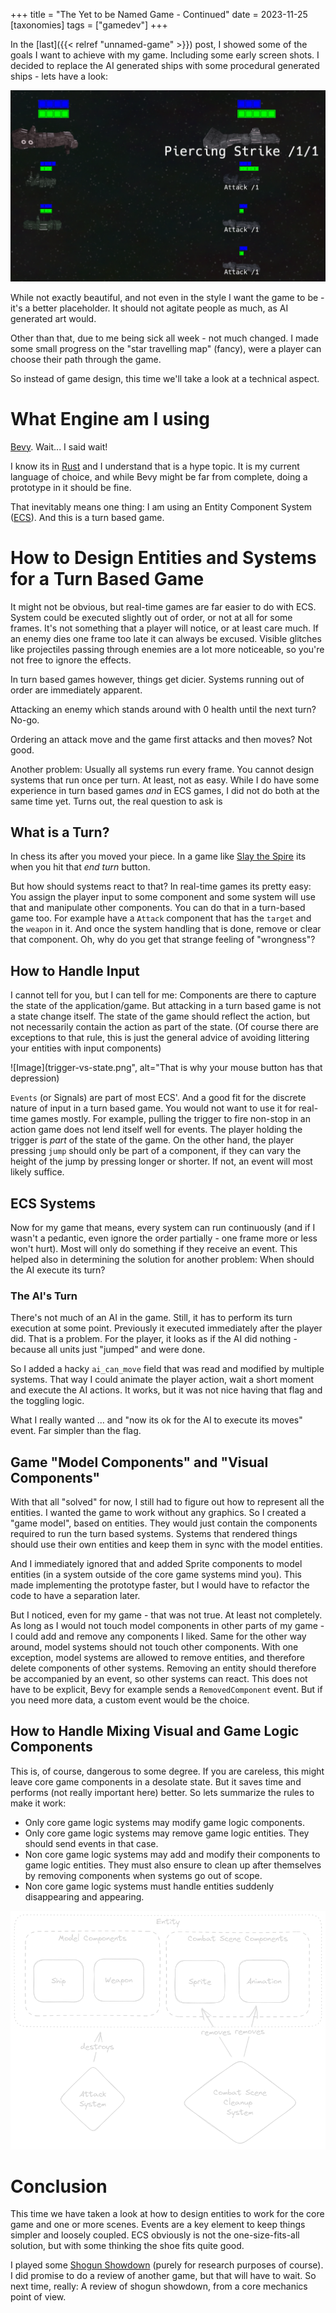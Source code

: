 +++
title = "The Yet to be Named Game - Continued"
date = 2023-11-25
[taxonomies]
tags = ["gamedev"]
+++

In the [last]({{< relref "unnamed-game" >}}) post, I showed some of the goals I want to achieve with my game. Including some early screen shots. I decided to replace the AI generated ships with some procedural generated ships - lets have a look:

![Image](procedural-ships.png)

While not exactly beautiful, and not even in the style I want the game to be - it's a better placeholder. It should not agitate people as much, as AI generated art would.

Other than that, due to me being sick all week - not much changed. I made some small progress on the "star travelling map" (fancy), were a player can choose their path through the game.

So instead of game design, this time we'll take a look at a technical aspect.

# What Engine am I using
[Bevy](https://bevyengine.org/). Wait... I said wait!

I know its in [Rust](https://www.rust-lang.org/) and I understand that is a hype topic. It is my current language of choice, and while Bevy might be far from complete, doing a prototype in it should be fine.
 
That inevitably means one thing: I am using an Entity Component System ([ECS](https://en.wikipedia.org/wiki/Entity_component_system)). And this is a turn based game.

# How to Design Entities and Systems for a Turn Based Game
It might not be obvious, but real-time games are far easier to do with ECS. System could be executed slightly out of order, or not at all for some frames. It's not something that a player will notice, or at least care much. If an enemy dies one frame too late it can always be excused. Visible glitches like projectiles passing through enemies are a lot more noticeable, so you're not free to ignore the effects.

In turn based games however, things get dicier. Systems running out of order are immediately apparent. 

Attacking an enemy which stands around with 0 health until the next turn? No-go. 

Ordering an attack move and the game first attacks and then moves? Not good.

Another problem: Usually all systems run every frame. You cannot design systems that run once per turn. At least, not as easy. While I do have some experience in turn based games *and* in ECS games, I did not do both at the same time yet. Turns out, the real question to ask is

## What is a Turn?
In chess its after you moved your piece. In a game like [Slay the Spire](https://store.steampowered.com/app/646570/Slay_the_Spire/) its when you hit that *end turn* button.

But how should systems react to that? In real-time games its pretty easy: You assign the player input to some component and some system will use that and manipulate other components. You can do that in a turn-based game too. For example have a `Attack` component that has the `target` and the `weapon` in it. And once the system handling that is done, remove or clear that component. Oh, why do you get that strange feeling of "wrongness"?

## How to Handle Input
I cannot tell for you, but I can tell for me: Components are there to capture the state of the application/game. But attacking in a turn based game is not a state change itself. The state of the game should reflect the action, but not necessarily contain the action as part of the state. (Of course there are exceptions to that rule, this is just the general advice of avoiding littering your entities with input components)


![Image](trigger-vs-state.png", alt="That is why your mouse button has that depression)

`Events` (or Signals) are part of most ECS'. And a good fit for the discrete nature of input in a turn based game. You would not want to use it for real-time games mostly. For example, pulling the trigger to fire non-stop in an action game does not lend itself well for events. The player holding the trigger is *part* of the state of the game. On the other hand, the player pressing `jump` should only be part of a component, if they can vary the height of the jump by pressing longer or shorter. If not, an event will most likely suffice.

## ECS Systems
Now for my game that means, every system can run continuously (and if I wasn't a pedantic, even ignore the order partially - one frame more or less won't hurt). Most will only do something if they receive an event. This helped also in determining the solution for another problem: When should the AI execute its turn?

### The AI's Turn
There's not much of an AI in the game. Still, it has to perform its turn execution at some point. Previously it executed immediately after the player did. That is a problem. For the player, it looks as if the AI did nothing - because all units just "jumped" and were done.

So I added a hacky `ai_can_move` field that was read and modified by multiple systems. That way I could animate the player action, wait a short moment and execute the AI actions. It works, but it was not nice having that flag and the toggling logic.

What I really wanted ... and "now its ok for the AI to execute its moves" event. Far simpler than the flag.

## Game "Model Components" and "Visual Components"
With that all "solved" for now, I still had to figure out how to represent all the entities. I wanted the game to work without any graphics. So I created a "game model", based on entities. They would just contain the components required to run the turn based systems. Systems that rendered things should use their own entities and keep them in sync with the model entities.

And I immediately ignored that and added Sprite components to model entities (in a system outside of the core game systems mind you). This made implementing the prototype faster, but I would have to refactor the code to have a separation later.

But I noticed, even for my game - that was not true. At least not completely. As long as I would not touch model components in other parts of my game - I could add and remove any components I liked. Same for the other way around, model systems should not touch other components. With one exception, model systems are allowed to remove entities, and therefore delete components of other systems. Removing an entity should therefore be accompanied by an event, so other systems can react. This does not have to be explicit, Bevy for example sends a `RemovedComponent` event. But if you need more data, a custom event would be the choice.

## How to Handle Mixing Visual and Game Logic Components
This is, of course, dangerous to some degree. If you are careless, this might leave core game components in a desolate state. But it saves time and performs (not really important here) better. So lets summarize the rules to make it work:
* Only core game logic systems may modify game logic components.
* Only core game logic systems may remove game logic entities. They should send events in that case.
* Non core game logic systems may add and modify their components to game logic entities. They must also ensure to clean up after themselves by removing components when systems go out of scope.
* Non core game logic systems must handle entities suddenly disappearing and appearing.

![Image](data-model.png)

# Conclusion
This time we have taken a look at how to design entities to work for the core game and one or more scenes. Events are a key element to keep things simpler and loosely coupled. ECS obviously is not the one-size-fits-all solution, but with some thinking the shoe fits quite good.

I played some [Shogun Showdown](https://store.steampowered.com/app/2084000/Shogun_Showdown/) (purely for research purposes of course). I did promise to do a review of another game, but that will have to wait. So next time, really: A review of shogun showdown, from a core mechanics point of view.
